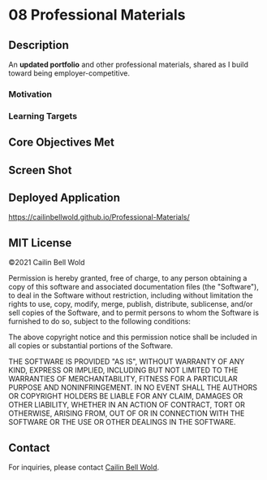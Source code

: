 # 08 Professional Materials

## Description

An **updated portfolio** and other professional materials, shared as I build toward being employer-competitive.

### Motivation

### Learning Targets


## Core Objectives Met

<!-- 1. When the page is visited, the user is presented with a weather dashboard that includes form inputs.
2. When a city is searched, the user is presented with current and future conditions for that city and the city is added to the search history.
3. When current weather conditions for a city are viewed, the user is presented with the city name, the date, an icon representation of weather conditions, the temperature, the humidity, the wind speed, and the UV index.
4. When the UV index is viewed, the user is presented with a color that indicates whether the conditions are favorable, moderate, or severe.
5. When future weather conditions for a city are viewed, the user is presented with a 5-day forecast that displays the date (IN PROGRESS), an icon representation of weather conditions, the temperature, the wind speed, and the humidity.
6. When a city from the search history is clicked, the user is again presented with current and future conditions for that city. -->

## Screen Shot

<!-- ![My weather dashboard, including search field, display, and history.](./images/Weather-Dashboard-Screenshot01.png)  -->

## Deployed Application

https://cailinbellwold.github.io/Professional-Materials/

## MIT License
&copy;2021 Cailin Bell Wold

Permission is hereby granted, free of charge, to any person obtaining a copy
of this software and associated documentation files (the "Software"), to deal
in the Software without restriction, including without limitation the rights
to use, copy, modify, merge, publish, distribute, sublicense, and/or sell
copies of the Software, and to permit persons to whom the Software is
furnished to do so, subject to the following conditions:

The above copyright notice and this permission notice shall be included in all
copies or substantial portions of the Software.

THE SOFTWARE IS PROVIDED "AS IS", WITHOUT WARRANTY OF ANY KIND, EXPRESS OR
IMPLIED, INCLUDING BUT NOT LIMITED TO THE WARRANTIES OF MERCHANTABILITY,
FITNESS FOR A PARTICULAR PURPOSE AND NONINFRINGEMENT. IN NO EVENT SHALL THE
AUTHORS OR COPYRIGHT HOLDERS BE LIABLE FOR ANY CLAIM, DAMAGES OR OTHER
LIABILITY, WHETHER IN AN ACTION OF CONTRACT, TORT OR OTHERWISE, ARISING FROM,
OUT OF OR IN CONNECTION WITH THE SOFTWARE OR THE USE OR OTHER DEALINGS IN THE
SOFTWARE.

## Contact
For inquiries, please contact [Cailin Bell Wold](https://github.com/CailinBellWold).


